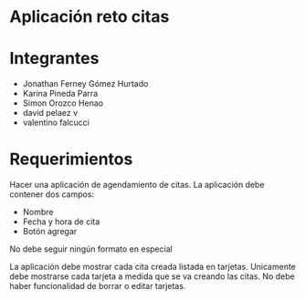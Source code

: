 # Aplicación reto citas

# Integrantes
* Jonathan Ferney Gómez Hurtado
* Karina Pineda Parra
* Simon Orozco Henao
* david pelaez v
* valentino falcucci

# Requerimientos
Hacer una aplicación de agendamiento de citas. La aplicación debe contener dos campos:
* Nombre
* Fecha y hora de cita
* Botón agregar

No debe seguir ningún formato en especial

La aplicación debe mostrar cada cita creada listada en tarjetas.
Unicamente debe mostrarse cada tarjeta a medida que se va creando las citas.
No debe haber funcionalidad de borrar o editar tarjetas.